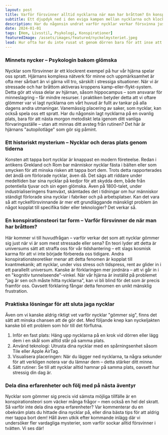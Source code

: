 ```yaml
---
layout: post
title: Varför försvinner alltid nycklarna när man har bråttom? En konspirationsteori
subtitle: Ett djupdyk ned i den eviga kampen mellan nycklarna och klockan
description: Har du någonsin undrat varför nycklar verkar försvinna just när du har bråttom? I den här lekfulla konspirationsteorin gräver vi ner oss i mysteriet bakom dessa frustrerande ögonblick. Är det en slump, hjärnans tricks, eller något mer övernaturligt? Läs vidare för en humoristisk och kanske lite tänkvärd analys!
date: 2024-01-01
tags: [Hem, Livsstil, Psykologi, Konspirationer]
featuredImage: /assets/images/featured/nyckelmysteriet.jpeg
lead: Hur ofta har du inte rusat ut genom dörren bara för att inse att nycklarna är spårlöst försvunna? Det spelar ingen roll att du sätter dem på samma plats varje dag – när tiden är knapp och stressen är hög är de som bortblåsta. Detta välbekanta mysterium har fascinerat och frustrerat människor i generationer. Kan det vara en slump? Eller är det möjligt att det finns en större kraft i spel? I den här artikeln ska vi utforska fenomenet ur flera perspektiv, från psykologi till konspirationsteorier, och kanske finna ett sätt att lösa problemet en gång för alla.
---
```


### Minnets nycker – Psykologin bakom glömska

Nycklar som försvinner är ett klockrent exempel på hur vår hjärna spelar oss spratt. Hjärnans komplexa nätverk för minne och uppmärksamhet är ofta mer sårbart än vi gärna vill tro, särskilt i stressiga situationer. När vi är stressade och har bråttom aktiveras kroppens kamp-eller-flykt-system. Detta gör att vissa delar av hjärnan, såsom hippocampus – som ansvarar för minneslagring – får mindre resurser. I praktiken betyder detta att vi oftare glömmer var vi lagt nycklarna om vårt huvud är fullt av tankar på alla dagens andra utmaningar. Vanemässig placering av saker, som nycklar, kan också spela oss ett spratt. Har du någonsin lagt nycklarna på en ovanlig plats, bara för att nästa morgon metodiskt leta igenom ditt vanliga förvaringsställe – utan att minnas ditt avsteg från rutinen? Det här är hjärnans "autopilotläge" som gör sig påmint.

### Ett historiskt mysterium – Nycklar och deras plats genom tiderna

Konsten att tappa bort nycklar är knappast en modern företeelse. Redan i antikens Grekland och Rom bar människor nycklar fästa i bälten eller som smycken för att minska risken att tappa bort dem. Trots detta rapporterades det ändå om förlorade nycklar, även då. Det sägs att riddare under medeltiden bar sina nycklar på kedjor för att skydda dem, både från potentiella tjuvar och sin egen glömska. Även på 1800-talet, under industrialiseringens framväxt, skämtades det i tidningar om hur människor ständigt förlorade sina nycklar i fabriker och på arbetsplatser. Kan det vara så att nyckelförsvinnande är mer ett grundläggande mänskligt problem än något kopplat till specifika tider eller teknologier? Det verkar så.

### En konspirationsteori tar form – Varför försvinner de när man har bråttom?

Här kommer vi till huvudfrågan – varför verkar det som att nycklar gömmer sig just när vi är som mest stressade eller sena? En teori lyder att detta är universums sätt att straffa oss för vår tidshantering – ett slags kosmisk karma för att vi inte började förbereda oss tidigare. Andra konspirationsteoretiker menar att detta fenomen är kopplat till kvantmekanik; att nycklar, under viss stress och tidspress, rent av glider in i ett parallellt universum. Kanske är förklaringen mer jordnära – att vi går in i en "kognitiv tunnelseende"-vinkel. När vår hjärna är inställd på problemet "jag är sen och måste hitta nycklarna", kan vi bli blind för det som är precis framför oss. Oavsett förklaring fångar detta fenomen en unikt mänsklig frustration.

### Praktiska lösningar för att sluta jaga nycklar

Även om vi kanske aldrig riktigt vet varför nycklar "gömmer sig", finns det sätt att minska chansen att de gör det. Med följande knep kan nyckeljakten kanske bli ett problem som hör till det förflutna.

1. Inför en fast plats: Häng upp nycklarna på en krok vid dörren eller lägg dem i en skål som alltid står på samma plats.
2. Använd teknologi: Utrusta dina nycklar med en spårningsenhet såsom Tile eller Apple AirTag.
3. Visualisera placeringen: När du lägger ned nycklarna, ta några sekunder för att verkligen notera var du lämnar dem – detta stärker ditt minne.
4. Sätt rutiner: Se till att nycklar alltid hamnar på samma plats, oavsett hur stressig din dag är.

### Dela dina erfarenheter och följ med på nästa äventyr

Nycklar som gömmer sig precis vid sämsta möjliga tillfälle är en konspirationsteori som väcker många frågor – men också en hel del skratt. Så varför inte dela dina egna erfarenheter? Var kommenterar du en obekväm plats du hittade dina nycklar på, eller dina bästa tips för att aldrig mer tappa bort dem! Håll även utkik efter kommande inlägg där vi undersöker fler vardagliga mysterier, som varför sockar alltid försvinner i tvätten. Vi ses där!
